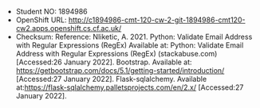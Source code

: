 - Student NO: 1894986
- OpenShift URL: http://c1894986-cmt-120-cw-2-git-1894986-cmt120-cw2.apps.openshift.cs.cf.ac.uk/
- Checksum:
Reference:
NIiketic, A. 2021. Python: Validate Email Address with Regular Expressions (RegEx) Available at: Python: Validate Email Address with Regular Expressions (RegEx) (stackabuse.com) [Accessed:26 January 2022]. 
Bootstrap. Available at: https://getbootstrap.com/docs/5.1/getting-started/introduction/ [Accessed:27 January 2022]. 
Flask-sqlalchemy. Available at:https://flask-sqlalchemy.palletsprojects.com/en/2.x/ [Accessed:27 January 2022]. 